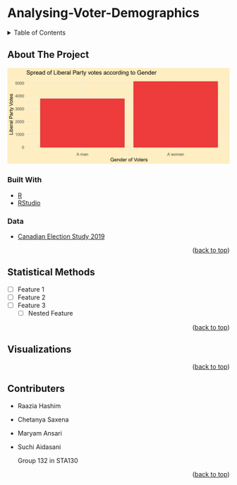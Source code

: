 # Analysing-Voter-Demographics

<div id="top"></div>


<!-- TABLE OF CONTENTS -->
<details>
  <summary>Table of Contents</summary>
  <ol>
    <li>
      <a href="#about-the-project">About The Project</a>
      <ul>
        <li><a href="#built-with">Built With</a></li>
        <li><a href="#data">Data</a></li>
      </ul>
    </li>
    <li><a href="#statistical-methods">Statistical Methods</a></li>
    <li><a href="#visualizations">Visualizations</a></li>
    <li><a href="#contributers">Contributers</a></li>
  </ol>
</details>



<!-- ABOUT THE PROJECT -->
## About The Project

![Plot](images/barplot.PNG)


### Built With

* [R](https://www.r-project.org/)
* [RStudio](https://www.rstudio.com/)

### Data
* [Canadian Election Study 2019](http://www.ces-eec.ca/)

<p align="right">(<a href="#top">back to top</a>)</p>


<!-- Statistical Techniques -->
## Statistical Methods

- [ ] Feature 1
- [ ] Feature 2
- [ ] Feature 3
    - [ ] Nested Feature

<p align="right">(<a href="#top">back to top</a>)</p>

## Visualizations

<p align="right">(<a href="#top">back to top</a>)</p>

<!-- CONTRIBUTERS -->
## Contributers

- Raazia Hashim
- Chetanya Saxena
- Maryam Ansari
- Suchi Aidasani

  Group 132 in STA130

<p align="right">(<a href="#top">back to top</a>)</p>
